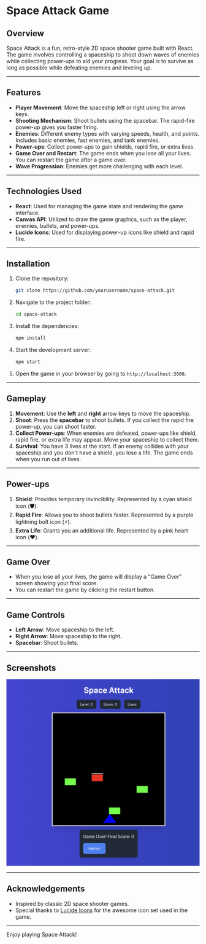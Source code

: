 # Space Attack Game

## Overview

Space Attack is a fun, retro-style 2D space shooter game built with React. The game involves controlling a spaceship to shoot down waves of enemies while collecting power-ups to aid your progress. Your goal is to survive as long as possible while defeating enemies and leveling up.

---

## Features

- **Player Movement**: Move the spaceship left or right using the arrow keys.
- **Shooting Mechanism**: Shoot bullets using the spacebar. The rapid-fire power-up gives you faster firing.
- **Enemies**: Different enemy types with varying speeds, health, and points. Includes basic enemies, fast enemies, and tank enemies.
- **Power-ups**: Collect power-ups to gain shields, rapid fire, or extra lives.
- **Game Over and Restart**: The game ends when you lose all your lives. You can restart the game after a game over.
- **Wave Progression**: Enemies get more challenging with each level.

---

## Technologies Used

- **React**: Used for managing the game state and rendering the game interface.
- **Canvas API**: Utilized to draw the game graphics, such as the player, enemies, bullets, and power-ups.
- **Lucide Icons**: Used for displaying power-up icons like shield and rapid fire.

---

## Installation

1. Clone the repository:
    ```bash
    git clone https://github.com/yourusername/space-attack.git
    ```

2. Navigate to the project folder:
    ```bash
    cd space-attack
    ```

3. Install the dependencies:
    ```bash
    npm install
    ```

4. Start the development server:
    ```bash
    npm start
    ```

5. Open the game in your browser by going to `http://localhost:3000`.

---

## Gameplay

1. **Movement**: Use the **left** and **right** arrow keys to move the spaceship.
2. **Shoot**: Press the **spacebar** to shoot bullets. If you collect the rapid fire power-up, you can shoot faster.
3. **Collect Power-ups**: When enemies are defeated, power-ups like shield, rapid fire, or extra life may appear. Move your spaceship to collect them.
4. **Survival**: You have 3 lives at the start. If an enemy collides with your spaceship and you don't have a shield, you lose a life. The game ends when you run out of lives.

---

## Power-ups

1. **Shield**: Provides temporary invincibility. Represented by a cyan shield icon (🛡️).
2. **Rapid Fire**: Allows you to shoot bullets faster. Represented by a purple lightning bolt icon (⚡).
3. **Extra Life**: Grants you an additional life. Represented by a pink heart icon (❤️).

---

## Game Over

- When you lose all your lives, the game will display a "Game Over" screen showing your final score.
- You can restart the game by clicking the restart button.

---

## Game Controls

- **Left Arrow**: Move spaceship to the left.
- **Right Arrow**: Move spaceship to the right.
- **Spacebar**: Shoot bullets.

---

## Screenshots

![Gameplay Screenshot](screenshot.png)

---


## Acknowledgements

- Inspired by classic 2D space shooter games.
- Special thanks to [Lucide Icons](https://lucide.dev/) for the awesome icon set used in the game.

---

Enjoy playing Space Attack!
